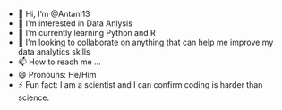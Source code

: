 - 👋 Hi, I’m @Antani13
- 👀 I’m interested in Data Anlysis
- 🌱 I’m currently learning Python and R
- 💞️ I’m looking to collaborate on anything that can help me improve my data analytics skills
- 📫 How to reach me ...
- 😄 Pronouns: He/Him
- ⚡ Fun fact: I am a scientist and I can confirm coding is harder than science.

<!---
Antani13/Antani13 is a ✨ special ✨ repository because its `README.md` (this file) appears on your GitHub profile.
You can click the Preview link to take a look at your changes.
--->
